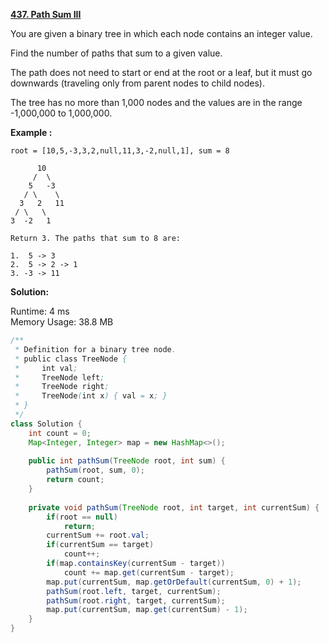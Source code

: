 **[437. Path Sum III](https://leetcode.com/problems/path-sum-iii/)**

You are given a binary tree in which each node contains an integer value.

Find the number of paths that sum to a given value.

The path does not need to start or end at the root or a leaf, but it must go downwards (traveling only from parent nodes to child nodes).

The tree has no more than 1,000 nodes and the values are in the range -1,000,000 to 1,000,000.



**Example :**

```
root = [10,5,-3,3,2,null,11,3,-2,null,1], sum = 8

      10
     /  \
    5   -3
   / \    \
  3   2   11
 / \   \
3  -2   1

Return 3. The paths that sum to 8 are:

1.  5 -> 3
2.  5 -> 2 -> 1
3. -3 -> 11
```


**Solution:**

Runtime: 4 ms<br/>
Memory Usage: 38.8 MB

```java
/**
 * Definition for a binary tree node.
 * public class TreeNode {
 *     int val;
 *     TreeNode left;
 *     TreeNode right;
 *     TreeNode(int x) { val = x; }
 * }
 */
class Solution {
    int count = 0;
    Map<Integer, Integer> map = new HashMap<>();
    
    public int pathSum(TreeNode root, int sum) {
        pathSum(root, sum, 0);
        return count;
    }
    
    private void pathSum(TreeNode root, int target, int currentSum) {
        if(root == null)
            return;
        currentSum += root.val;
        if(currentSum == target)
            count++;
        if(map.containsKey(currentSum - target))
            count += map.get(currentSum - target);
        map.put(currentSum, map.getOrDefault(currentSum, 0) + 1);
        pathSum(root.left, target, currentSum);
        pathSum(root.right, target, currentSum);
        map.put(currentSum, map.get(currentSum) - 1);
    }
}
```